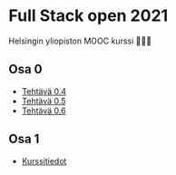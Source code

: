 # Full Stack open 2021
Helsingin yliopiston MOOC kurssi 👩🏼‍💻

## Osa 0

- [Tehtävä 0.4](https://github.com/lerikoya/full-stack-2021/blob/master/osa0/0.4_%20uusi%20muistiinpano.png)
- [Tehtävä 0.5](https://github.com/lerikoya/full-stack-2021/blob/master/osa0/0.5_%20Single%20Page%20App.png)
- [Tehtävä 0.6](https://github.com/lerikoya/full-stack-2021/blob/master/osa0/0.6_%20Uusi%20muistiinpano.png)

## Osa 1

- [Kurssitiedot](https://github.com/lerikoya/full-stack-2021/tree/master/osa1/kurssitiedot)
